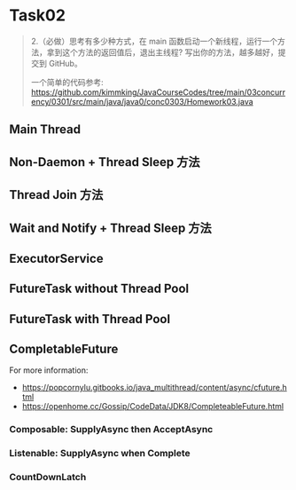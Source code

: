 # Task02
> 2.（必做）思考有多少种方式，在 main 函数启动一个新线程，运行一个方法，拿到这个方法的返回值后，退出主线程? 写出你的方法，越多越好，提交到 GitHub。 
> 
> 一个简单的代码参考:  https://github.com/kimmking/JavaCourseCodes/tree/main/03concurrency/0301/src/main/java/java0/conc0303/Homework03.java

## Main Thread

## Non-Daemon + Thread Sleep 方法

## Thread Join 方法

## Wait and Notify + Thread Sleep 方法

## ExecutorService

## FutureTask without Thread Pool

## FutureTask with Thread Pool

## CompletableFuture
For more information:
- https://popcornylu.gitbooks.io/java_multithread/content/async/cfuture.html
- https://openhome.cc/Gossip/CodeData/JDK8/CompleteableFuture.html 

### Composable: SupplyAsync then AcceptAsync

### Listenable: SupplyAsync when Complete

### CountDownLatch
